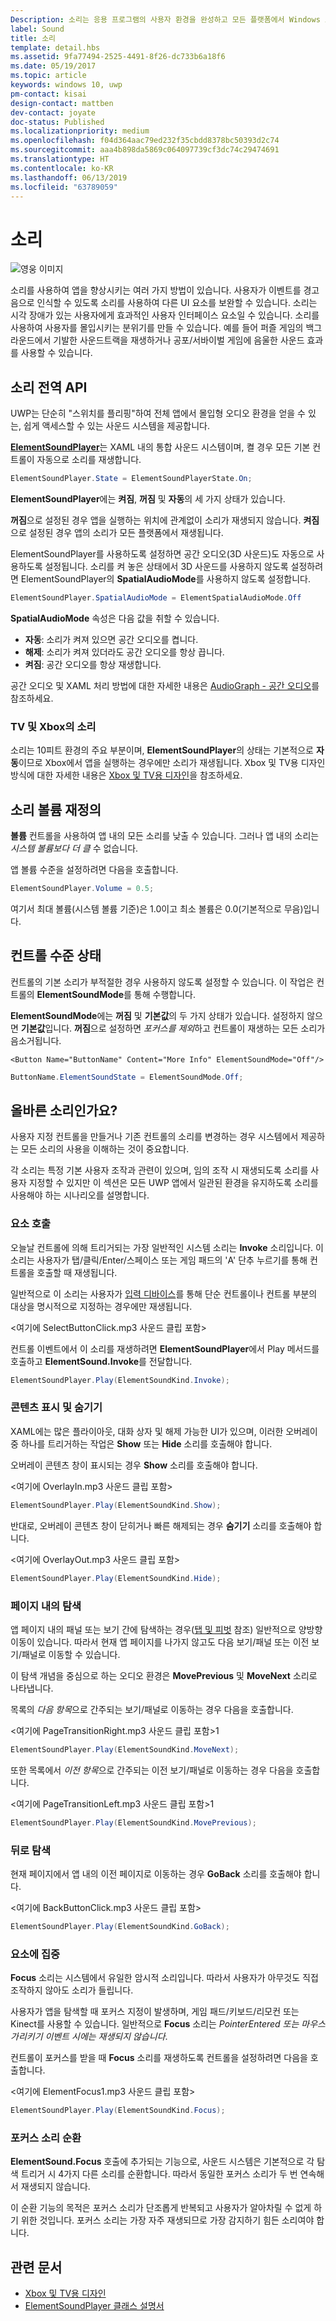 ```yaml
---
Description: 소리는 응용 프로그램의 사용자 환경을 완성하고 모든 플랫폼에서 Windows 느낌을 일치시키는 데 필요한 추가 오디오 이점을 제공합니다.
label: Sound
title: 소리
template: detail.hbs
ms.assetid: 9fa77494-2525-4491-8f26-dc733b6a18f6
ms.date: 05/19/2017
ms.topic: article
keywords: windows 10, uwp
pm-contact: kisai
design-contact: mattben
dev-contact: joyate
doc-status: Published
ms.localizationpriority: medium
ms.openlocfilehash: f04d364aac79ed232f35cbdd8378bc50393d2c74
ms.sourcegitcommit: aaa4b898da5869c064097739cf3dc74c29474691
ms.translationtype: HT
ms.contentlocale: ko-KR
ms.lasthandoff: 06/13/2019
ms.locfileid: "63789059"
---
```

# <a name="sound"></a>소리

![영웅 이미지](images/header-sound.svg)

소리를 사용하여 앱을 향상시키는 여러 가지 방법이 있습니다. 사용자가 이벤트를 경고음으로 인식할 수 있도록 소리를 사용하여 다른 UI 요소를 보완할 수 있습니다. 소리는 시각 장애가 있는 사용자에게 효과적인 사용자 인터페이스 요소일 수 있습니다. 소리를 사용하여 사용자를 몰입시키는 분위기를 만들 수 있습니다. 예를 들어 퍼즐 게임의 백그라운드에서 기발한 사운드트랙을 재생하거나 공포/서바이벌 게임에 음울한 사운드 효과를 사용할 수 있습니다.

## <a name="sound-global-api"></a>소리 전역 API

UWP는 단순히 "스위치를 플리핑"하여 전체 앱에서 몰입형 오디오 환경을 얻을 수 있는, 쉽게 액세스할 수 있는 사운드 시스템을 제공합니다.

[**ElementSoundPlayer**](https://docs.microsoft.com/en-us/uwp/api/windows.ui.xaml.elementsoundplayer)는 XAML 내의 통합 사운드 시스템이며, 켤 경우 모든 기본 컨트롤이 자동으로 소리를 재생합니다.
```C#
ElementSoundPlayer.State = ElementSoundPlayerState.On;
```
**ElementSoundPlayer**에는 **켜짐**, **꺼짐** 및 **자동**의 세 가지 상태가 있습니다.

**꺼짐**으로 설정된 경우 앱을 실행하는 위치에 관계없이 소리가 재생되지 않습니다. **켜짐**으로 설정된 경우 앱의 소리가 모든 플랫폼에서 재생됩니다.

ElementSoundPlayer를 사용하도록 설정하면 공간 오디오(3D 사운드)도 자동으로 사용하도록 설정됩니다. 소리를 켜 놓은 상태에서 3D 사운드를 사용하지 않도록 설정하려면 ElementSoundPlayer의 **SpatialAudioMode**를 사용하지 않도록 설정합니다. 

```C#
ElementSoundPlayer.SpatialAudioMode = ElementSpatialAudioMode.Off
```

**SpatialAudioMode** 속성은 다음 값을 취할 수 있습니다. 
- **자동**: 소리가 켜져 있으면 공간 오디오를 켭니다. 
- **해제**: 소리가 켜져 있더라도 공간 오디오를 항상 끕니다.
- **켜짐**: 공간 오디오를 항상 재생합니다.

공간 오디오 및 XAML 처리 방법에 대한 자세한 내용은 [AudioGraph - 공간 오디오](/windows/uwp/audio-video-camera/audio-graphs#spatial-audio)를 참조하세요.

### <a name="sound-for-tv-and-xbox"></a>TV 및 Xbox의 소리

소리는 10피트 환경의 주요 부분이며, **ElementSoundPlayer**의 상태는 기본적으로 **자동**이므로 Xbox에서 앱을 실행하는 경우에만 소리가 재생됩니다.
Xbox 및 TV용 디자인 방식에 대한 자세한 내용은 [Xbox 및 TV용 디자인](https://go.microsoft.com/fwlink/?LinkId=760736)을 참조하세요.

## <a name="sound-volume-override"></a>소리 볼륨 재정의

**볼륨** 컨트롤을 사용하여 앱 내의 모든 소리를 낮출 수 있습니다. 그러나 앱 내의 소리는 *시스템 볼륨보다 더 클* 수 없습니다.

앱 볼륨 수준을 설정하려면 다음을 호출합니다.
```C#
ElementSoundPlayer.Volume = 0.5;
```
여기서 최대 볼륨(시스템 볼륨 기준)은 1.0이고 최소 볼륨은 0.0(기본적으로 무음)입니다.

## <a name="control-level-state"></a>컨트롤 수준 상태

컨트롤의 기본 소리가 부적절한 경우 사용하지 않도록 설정할 수 있습니다. 이 작업은 컨트롤의 **ElementSoundMode**를 통해 수행합니다.

**ElementSoundMode**에는 **꺼짐** 및 **기본값**의 두 가지 상태가 있습니다. 설정하지 않으면 **기본값**입니다. **꺼짐**으로 설정하면 *포커스를 제외*하고 컨트롤이 재생하는 모든 소리가 음소거됩니다.

```XAML
<Button Name="ButtonName" Content="More Info" ElementSoundMode="Off"/>
```

```C#
ButtonName.ElementSoundState = ElementSoundMode.Off;
```

## <a name="is-this-the-right-sound"></a>올바른 소리인가요?

사용자 지정 컨트롤을 만들거나 기존 컨트롤의 소리를 변경하는 경우 시스템에서 제공하는 모든 소리의 사용을 이해하는 것이 중요합니다.

각 소리는 특정 기본 사용자 조작과 관련이 있으며, 임의 조작 시 재생되도록 소리를 사용자 지정할 수 있지만 이 섹션은 모든 UWP 앱에서 일관된 환경을 유지하도록 소리를 사용해야 하는 시나리오를 설명합니다.

### <a name="invoking-an-element"></a>요소 호출

오늘날 컨트롤에 의해 트리거되는 가장 일반적인 시스템 소리는 **Invoke** 소리입니다. 이 소리는 사용자가 탭/클릭/Enter/스페이스 또는 게임 패드의 'A' 단추 누르기를 통해 컨트롤을 호출할 때 재생됩니다.

일반적으로 이 소리는 사용자가 [입력 디바이스](../input/index.md)를 통해 단순 컨트롤이나 컨트롤 부분의 대상을 명시적으로 지정하는 경우에만 재생됩니다.

&lt;여기에 SelectButtonClick.mp3 사운드 클립 포함&gt;

컨트롤 이벤트에서 이 소리를 재생하려면 **ElementSoundPlayer**에서 Play 메서드를 호출하고 **ElementSound.Invoke**를 전달합니다.
```C#
ElementSoundPlayer.Play(ElementSoundKind.Invoke);
```

### <a name="showing--hiding-content"></a>콘텐츠 표시 및 숨기기

XAML에는 많은 플라이아웃, 대화 상자 및 해제 가능한 UI가 있으며, 이러한 오버레이 중 하나를 트리거하는 작업은 **Show** 또는 **Hide** 소리를 호출해야 합니다.

오버레이 콘텐츠 창이 표시되는 경우 **Show** 소리를 호출해야 합니다.

&lt;여기에 OverlayIn.mp3 사운드 클립 포함&gt;

```C#
ElementSoundPlayer.Play(ElementSoundKind.Show);
```
반대로, 오버레이 콘텐츠 창이 닫히거나 빠른 해제되는 경우 **숨기기** 소리를 호출해야 합니다.

&lt;여기에 OverlayOut.mp3 사운드 클립 포함&gt;

```C#
ElementSoundPlayer.Play(ElementSoundKind.Hide);
```
### <a name="navigation-within-a-page"></a>페이지 내의 탐색

앱 페이지 내의 패널 또는 보기 간에 탐색하는 경우([탭 및 피벗](../controls-and-patterns/pivot.md) 참조) 일반적으로 양방향 이동이 있습니다. 따라서 현재 앱 페이지를 나가지 않고도 다음 보기/패널 또는 이전 보기/패널로 이동할 수 있습니다.

이 탐색 개념을 중심으로 하는 오디오 환경은 **MovePrevious** 및 **MoveNext** 소리로 나타냅니다.

목록의 *다음 항목*으로 간주되는 보기/패널로 이동하는 경우 다음을 호출합니다.

&lt;여기에 PageTransitionRight.mp3 사운드 클립 포함&gt;1

```C#
ElementSoundPlayer.Play(ElementSoundKind.MoveNext);
```
또한 목록에서 *이전 항목*으로 간주되는 이전 보기/패널로 이동하는 경우 다음을 호출합니다.

&lt;여기에 PageTransitionLeft.mp3 사운드 클립 포함&gt;1

```C#
ElementSoundPlayer.Play(ElementSoundKind.MovePrevious);
```
### <a name="back-navigation"></a>뒤로 탐색

현재 페이지에서 앱 내의 이전 페이지로 이동하는 경우 **GoBack** 소리를 호출해야 합니다.

&lt;여기에 BackButtonClick.mp3 사운드 클립 포함&gt;

```C#
ElementSoundPlayer.Play(ElementSoundKind.GoBack);
```
### <a name="focusing-on-an-element"></a>요소에 집중

**Focus** 소리는 시스템에서 유일한 암시적 소리입니다. 따라서 사용자가 아무것도 직접 조작하지 않아도 소리가 들립니다.

사용자가 앱을 탐색할 때 포커스 지정이 발생하며, 게임 패드/키보드/리모컨 또는 Kinect를 사용할 수 있습니다. 일반적으로 **Focus** 소리는 *PointerEntered 또는 마우스 가리키기 이벤트 시에는 재생되지 않습니다*.

컨트롤이 포커스를 받을 때 **Focus** 소리를 재생하도록 컨트롤을 설정하려면 다음을 호출합니다.

&lt;여기에 ElementFocus1.mp3 사운드 클립 포함&gt;

```C#
ElementSoundPlayer.Play(ElementSoundKind.Focus);
```
### <a name="cycling-focus-sounds"></a>포커스 소리 순환

**ElementSound.Focus** 호출에 추가되는 기능으로, 사운드 시스템은 기본적으로 각 탐색 트리거 시 4가지 다른 소리를 순환합니다. 따라서 동일한 포커스 소리가 두 번 연속해서 재생되지 않습니다.

이 순환 기능의 목적은 포커스 소리가 단조롭게 반복되고 사용자가 알아차릴 수 없게 하기 위한 것입니다. 포커스 소리는 가장 자주 재생되므로 가장 감지하기 힘든 소리여야 합니다.

## <a name="related-articles"></a>관련 문서

* [Xbox 및 TV용 디자인](https://go.microsoft.com/fwlink/?LinkId=760736)
* [ElementSoundPlayer 클래스 설명서](https://docs.microsoft.com/en-us/uwp/api/windows.ui.xaml.elementsoundplayer)
